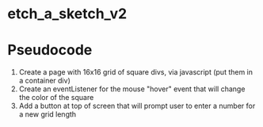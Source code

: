 # etch_a_sketch_v2

# Pseudocode

1. Create a page with 16x16 grid of square divs, via javascript (put them in a container div)
2. Create an eventListener for the mouse "hover" event that will change the color of the square
3. Add a button at top of screen that will prompt user to enter a number for a new grid length